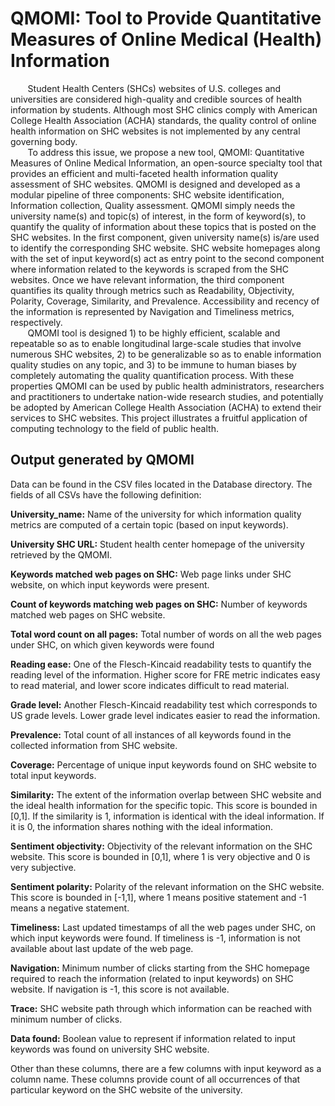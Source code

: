 # QMOMI: Tool to Provide Quantitative Measures of Online Medical (Health) Information #
&nbsp;&nbsp;&nbsp;&nbsp;&nbsp;&nbsp; Student Health Centers (SHCs) websites of U.S. colleges and universities are considered high-quality and credible sources of health information by students. Although most SHC clinics comply with American College Health Association (ACHA) standards, the quality control of online health information on SHC websites is not implemented by any central governing body. <br />
&nbsp;&nbsp;&nbsp;&nbsp;&nbsp;&nbsp; To address this issue, we propose a new tool, QMOMI: Quantitative Measures of Online Medical Information, an open-source specialty tool that provides an efficient and multi-faceted health information quality assessment of SHC websites. QMOMI is designed and developed as a modular pipeline of three components: SHC website identification, Information collection, Quality assessment. QMOMI simply needs the university name(s) and topic(s) of interest, in the form of keyword(s), to quantify the quality of information about these topics that is posted on the SHC websites. In the first component, given university name(s) is/are used to identify the corresponding SHC website. SHC website homepages along with the set of input keyword(s) act as entry point to the second component where information related to the keywords is scraped from the SHC websites. Once we have relevant information, the third component quantifies its quality through metrics such as Readability, Objectivity, Polarity, Coverage, Similarity, and Prevalence. Accessibility and recency of the information is represented by Navigation and Timeliness metrics, respectively. <br />
&nbsp;&nbsp;&nbsp;&nbsp;&nbsp;&nbsp; QMOMI tool is designed 1) to be highly efficient, scalable and repeatable so as to enable longitudinal large-scale studies that involve numerous SHC websites, 2) to be generalizable so as to enable information quality studies on any topic, and 3) to be immune to human biases by completely automating the quality quantification process. With these properties QMOMI can be used by public health administrators, researchers and practitioners to undertake nation-wide research studies, and potentially be adopted by American College Health Association (ACHA) to extend their services to SHC websites.  This project illustrates a fruitful application of computing technology to the field of public health.

## Output generated by QMOMI ##
Data can be found in the CSV files located in the Database directory. The fields of all CSVs have the following definition:

**University_name:** Name of the university for which information quality metrics are computed of a certain topic (based on input keywords).

**University SHC URL:** Student health center homepage of the university retrieved by the QMOMI.

**Keywords matched web pages on SHC:** Web page links under SHC website, on which input keywords were present.

**Count of keywords matching web pages on SHC:** Number of keywords matched web pages on SHC website.

**Total word count on all pages:** Total number of words on all the web pages under SHC, on which given keywords were found

**Reading ease:** One of the Flesch-Kincaid readability tests to quantify the reading level of the information. Higher score for FRE metric indicates easy to read material, and lower score indicates difficult to read material.

**Grade level:** Another Flesch-Kincaid readability test which corresponds to US grade levels. Lower grade level indicates easier to read the information.

**Prevalence:** Total count of all instances of all keywords found in the collected information from SHC website.

**Coverage:** Percentage of unique input keywords found on SHC website to total input keywords.

**Similarity:** The extent of the information overlap between SHC website and the ideal health information for the specific topic. This score is bounded in [0,1]. If the similarity is 1, information is identical with the ideal information. If it is 0, the information shares nothing with the ideal information.

**Sentiment objectivity:** Objectivity of the relevant information on the SHC website. This score is bounded in [0,1], where 1 is very objective and 0 is very subjective.

**Sentiment polarity:** Polarity of the relevant information on the SHC website. This score is bounded in [-1,1], where 1 means positive statement and -1 means a negative statement.

**Timeliness:** Last updated timestamps of all the web pages under SHC, on which input keywords were found. If timeliness is -1, information is not available about last update of the web page.

**Navigation:** Minimum number of clicks starting from the SHC homepage required to reach the information (related to input keywords) on SHC website. If navigation is -1, this score is not available.

**Trace:** SHC website path through which information can be reached with minimum number of clicks.

**Data found:** Boolean value to represent if information related to input keywords was found on university SHC website.

Other than these columns, there are a few columns with input keyword as a column name. These columns provide count of all occurrences of that particular keyword on the SHC website of the university.
